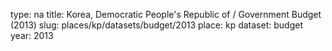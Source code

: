 type: na
title: Korea, Democratic People's Republic of / Government Budget (2013)
slug: places/kp/datasets/budget/2013
place: kp
dataset: budget
year: 2013
